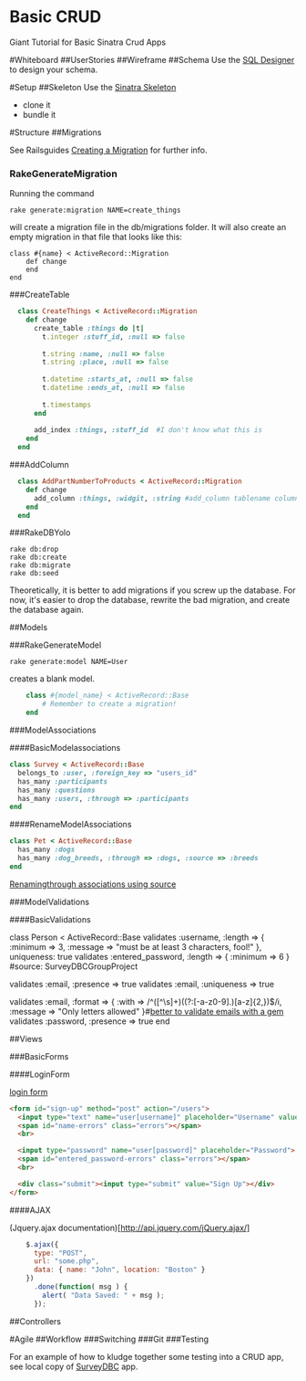 Basic CRUD
==========

Giant Tutorial for Basic Sinatra Crud Apps

#Whiteboard
##UserStories
##Wireframe
##Schema
Use the [SQL Designer](https://socrates.devbootcamp.com/sql.html) to design your schema. 

#Setup
##Skeleton
Use the [Sinatra Skeleton](https://github.com/tararoys/DBC_Sinatra_Skeleton)

- clone it
- bundle it

#Structure
##Migrations

See Railsguides [Creating a Migration](http://guides.rubyonrails.org/migrations.html#writing-a-migration) for further info. 

### RakeGenerateMigration

Running the command 

    rake generate:migration NAME=create_things

will create a migration file in the db/migrations folder. It will also create an empty migration in that file that looks like this: 

    class #{name} < ActiveRecord::Migration
        def change
        end
    end


###CreateTable 
  
```ruby
  class CreateThings < ActiveRecord::Migration
    def change
      create_table :things do |t|
        t.integer :stuff_id, :null => false
  
        t.string :name, :null => false
        t.string :place, :null => false
  
        t.datetime :starts_at, :null => false
        t.datetime :ends_at, :null => false
  
        t.timestamps
      end
  
      add_index :things, :stuff_id  #I don't know what this is
    end
  end
```

###AddColumn
```ruby
  class AddPartNumberToProducts < ActiveRecord::Migration
    def change
      add_column :things, :widgit, :string #add_column tablename columnname columntype
    end
  end
```

###RakeDBYolo

    rake db:drop
    rake db:create
    rake db:migrate
    rake db:seed

Theoretically, it is better to add migrations if you screw up the database.  For now, it's easier to drop the database, rewrite the bad migration, and create the database again.


##Models

###RakeGenerateModel

    rake generate:model NAME=User

creates a blank model.

```ruby
    class #{model_name} < ActiveRecord::Base
        # Remember to create a migration!
    end
```

###ModelAssociations 



####BasicModelassociations

```ruby
class Survey < ActiveRecord::Base
  belongs_to :user, :foreign_key => "users_id"
  has_many :participants
  has_many :questions
  has_many :users, :through => :participants
end
```

####RenameModelAssociations

```ruby
class Pet < ActiveRecord::Base
  has_many :dogs
  has_many :dog_breeds, :through => :dogs, :source => :breeds
end
```

[Renamingthrough associations using source](http://stackoverflow.com/questions/4632408/need-help-to-understand-source-option-of-has-one-has-many-through-of-rails)

###ModelValidations

####BasicValidations

class Person < ActiveRecord::Base
  validates :username, :length => { :minimum => 3, :message => "must be at least 3 characters, fool!" }, uniqueness: true   validates :entered_password, :length => { :minimum => 6 } #source: SurveyDBCGroupProject

  validates :email, :presence => true
  validates :email, :uniqueness => true

  validates :email,
            :format => {
              :with    => /^([^\s]+)((?:[-a-z0-9]\.)[a-z]{2,})$/i,
              :message => "Only letters allowed" }#[better to validate emails with a gem]( http://www.stormconsultancy.co.uk/blog/development/validating-email-addresses-in-rails/)
  validates :password, :presence => true
end 



##Views

###BasicForms

####LoginForm

[login form](https://github.com/tararoys/SurveyDBC/blob/master/app/views/sign_up.erb#L5:)

```html
<form id="sign-up" method="post" action="/users">
  <input type="text" name="user[username]" placeholder="Username" value="<%= @user.username %>"> <!-- predict that this page doubles as an edit user account page -->
  <span id="name-errors" class="errors"></span>
  <br>

  <input type="password" name="user[password]" placeholder="Password">
  <span id="entered_password-errors" class="errors"></span>
  <br>

  <div class="submit"><input type="submit" value="Sign Up"></div>
</form>
```

####AJAX

(Jquery.ajax documentation)[http://api.jquery.com/jQuery.ajax/]

```javascript
    $.ajax({
      type: "POST",
      url: "some.php",
      data: { name: "John", location: "Boston" }
    })
      .done(function( msg ) {
        alert( "Data Saved: " + msg );
      });
```

##Controllers

#Agile
##Workflow
###Switching
###Git
###Testing

For an example of how to kludge together some testing into a CRUD app, see local copy of [SurveyDBC](https://github.com/tararoys/SurveyDBC/tree/master/app) app. 




